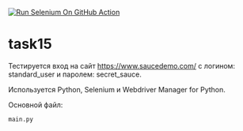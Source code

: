 [![Run Selenium On GitHub Action](https://github.com/dorripomidori/task15/actions/workflows/Selenium-Action_Template.yaml/badge.svg)](https://github.com/dorripomidori/task15/actions/workflows/Selenium-Action_Template.yaml)
# task15
Тестируется вход на сайт https://www.saucedemo.com/ с логином: standard_user и паролем: secret_sauce.

Используется Python, Selenium и Webdriver Manager for Python.

Основной файл:
```
main.py
```

